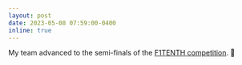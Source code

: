 ```yaml
---
layout: post
date: 2023-05-08 07:59:00-0400
inline: true
---
```


My team advanced to the semi-finals of the [F1TENTH competition](./projects/misc_f110). 🏁
